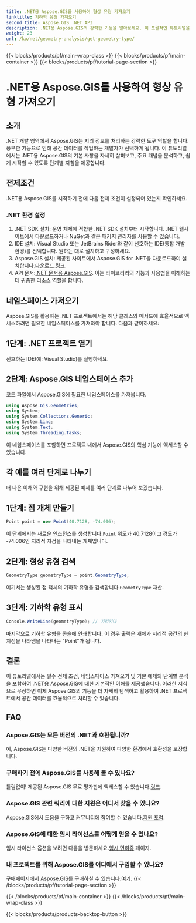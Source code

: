 ```yaml
---
title: .NET용 Aspose.GIS를 사용하여 형상 유형 가져오기
linktitle: 기하학 유형 가져오기
second_title: Aspose.GIS .NET API
description: .NET용 Aspose.GIS의 강력한 기능을 알아보세요. 이 포괄적인 튜토리얼을 통해 .NET 프로젝트에서 공간 데이터를 효율적으로 처리하는 방법을 알아보세요.
weight: 23
url: /ko/net/geometry-analysis/get-geometry-type/
---
```


{{< blocks/products/pf/main-wrap-class >}}
{{< blocks/products/pf/main-container >}}
{{< blocks/products/pf/tutorial-page-section >}}

# .NET용 Aspose.GIS를 사용하여 형상 유형 가져오기

## 소개
.NET 개발 영역에서 Aspose.GIS는 지리 정보를 처리하는 강력한 도구 역할을 합니다. 풍부한 기능으로 인해 공간 데이터를 작업하는 개발자가 선택하게 됩니다. 이 튜토리얼에서는 .NET용 Aspose.GIS의 기본 사항을 자세히 살펴보고, 주요 개념을 분석하고, 쉽게 시작할 수 있도록 단계별 지침을 제공합니다.
## 전제조건
.NET용 Aspose.GIS를 시작하기 전에 다음 전제 조건이 설정되어 있는지 확인하세요.
### .NET 환경 설정
1. .NET SDK 설치: 운영 체제에 적합한 .NET SDK 설치부터 시작합니다. .NET 웹사이트에서 다운로드하거나 NuGet과 같은 패키지 관리자를 사용할 수 있습니다.
2. IDE 설치: Visual Studio 또는 JetBrains Rider와 같이 선호하는 IDE(통합 개발 환경)를 선택합니다. 원하는 대로 설치하고 구성하세요.
3.  Aspose.GIS 설치: 제공된 사이트에서 Aspose.GIS for .NET을 다운로드하여 설치합니다.[다운로드 링크](https://releases.aspose.com/gis/net/).
4.  API 문서:[.NET 문서용 Aspose.GIS](https://reference.aspose.com/gis/net/). 이는 라이브러리의 기능과 사용법을 이해하는 데 귀중한 리소스 역할을 합니다.

## 네임스페이스 가져오기
Aspose.GIS를 활용하는 .NET 프로젝트에서는 해당 클래스와 메서드에 효율적으로 액세스하려면 필요한 네임스페이스를 가져와야 합니다. 다음과 같이하세요:
## 1단계: .NET 프로젝트 열기
선호하는 IDE(예: Visual Studio)를 실행하세요.
## 2단계: Aspose.GIS 네임스페이스 추가
코드 파일에서 Aspose.GIS에 필요한 네임스페이스를 가져옵니다.
```csharp
using Aspose.Gis.Geometries;
using System;
using System.Collections.Generic;
using System.Linq;
using System.Text;
using System.Threading.Tasks;
```
이 네임스페이스를 포함하면 프로젝트 내에서 Aspose.GIS의 핵심 기능에 액세스할 수 있습니다.
## 각 예를 여러 단계로 나누기
더 나은 이해와 구현을 위해 제공된 예제를 여러 단계로 나누어 보겠습니다.
## 1단계: 점 개체 만들기
```csharp
Point point = new Point(40.7128, -74.006);
```
 이 단계에서는 새로운 인스턴스를 생성합니다.`Point` 위도가 40.7128이고 경도가 -74.006인 지리적 지점을 나타내는 개체입니다.
## 2단계: 형상 유형 검색
```csharp
GeometryType geometryType = point.GeometryType;
```
 여기서는 생성된 점 객체의 기하학 유형을 검색합니다.`GeometryType` 재산.
## 3단계: 기하학 유형 표시
```csharp
Console.WriteLine(geometryType); // 가리키다
```
마지막으로 기하학 유형을 콘솔에 인쇄합니다. 이 경우 출력은 개체가 지리적 공간의 한 지점을 나타냄을 나타내는 "Point"가 됩니다.

## 결론
이 튜토리얼에서는 필수 전제 조건, 네임스페이스 가져오기 및 기본 예제의 단계별 분석을 포함하여 .NET용 Aspose.GIS에 대한 기본적인 이해를 제공했습니다. 이러한 지식으로 무장하면 이제 Aspose.GIS의 기능을 더 자세히 탐색하고 활용하여 .NET 프로젝트에서 공간 데이터를 효율적으로 처리할 수 있습니다.
## FAQ
### Aspose.GIS는 모든 버전의 .NET과 호환됩니까?
예, Aspose.GIS는 다양한 버전의 .NET을 지원하여 다양한 환경에서 호환성을 보장합니다.
### 구매하기 전에 Aspose.GIS를 사용해 볼 수 있나요?
 틀림없이! 제공된 Aspose.GIS 무료 평가판에 액세스할 수 있습니다.[링크](https://releases.aspose.com/).
### Aspose.GIS 관련 쿼리에 대한 지원은 어디서 찾을 수 있나요?
 Aspose.GIS에서 도움을 구하고 커뮤니티에 참여할 수 있습니다.[지원 포럼](https://forum.aspose.com/c/gis/33).
### Aspose.GIS에 대한 임시 라이선스를 어떻게 얻을 수 있나요?
 임시 라이선스 옵션을 보려면 다음을 방문하세요.[임시 면허증](https://purchase.aspose.com/temporary-license/) 페이지.
### 내 프로젝트를 위해 Aspose.GIS를 어디에서 구입할 수 있나요?
 구매페이지에서 Aspose.GIS를 구매하실 수 있습니다.[여기](https://purchase.aspose.com/buy).
{{< /blocks/products/pf/tutorial-page-section >}}

{{< /blocks/products/pf/main-container >}}
{{< /blocks/products/pf/main-wrap-class >}}

{{< blocks/products/products-backtop-button >}}
